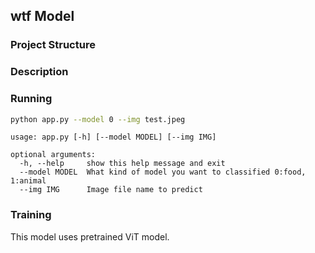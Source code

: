 ## wtf Model

### Project Structure


### Description

### Running
```bash
python app.py --model 0 --img test.jpeg
```
```
usage: app.py [-h] [--model MODEL] [--img IMG]

optional arguments:
  -h, --help     show this help message and exit
  --model MODEL  What kind of model you want to classified 0:food, 1:animal
  --img IMG      Image file name to predict
```

### Training

This model uses pretrained ViT model.